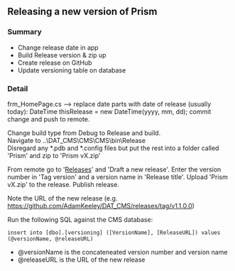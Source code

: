 ## Releasing a new version of Prism

### Summary
- Change release date in app
- Build Release version & zip up
- Create release on GitHub
- Update versioning table on database

### Detail
frm_HomePage.cs --> replace date parts with date of release (usually today):
	DateTime thisRelease = new DateTime(yyyy, mm, dd);
commit change and push to remote.

Change build type from Debug to Release and build.  
Navigate to \..\DAT_CMS\CMS\CMS\bin\Release  
Disregard any \*.pdb and \*.config files but put the rest into a folder called 'Prism' and zip to 'Prism vX.zip'

From remote go to '[Releases](https://github.com/AdamKeeley/DAT_CMS/releases)' and 'Draft a new release'.
Enter the version number in 'Tag version' and a version name in 'Release title'.
Upload 'Prism vX.zip' to the release.
Publish release.

Note the URL of the new release (e.g. https://github.com/AdamKeeley/DAT_CMS/releases/tag/v1.1.0.0)

Run the following SQL against the CMS database:
```TSQL
insert into [dbo].[versioning] ([VersionName], [ReleaseURL]) values (@versionName, @releaseURL)
```
- @versionName is the concateneated version number and version name
- @releaseURL is the URL of the new release
